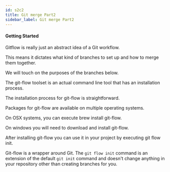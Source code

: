 ```yaml
---
id: s2c2
title: Git merge Part2
sidebar_label: Git merge Part2
---
```


#### Getting Started
Gitflow is really just an abstract idea of a Git workflow.

 This means it dictates what kind of branches to set up and how to merge them together.

 We will touch on the purposes of the branches below.

 The git-flow toolset is an actual command line tool that has an installation process.

 The installation process for git-flow is straightforward.

 Packages for git-flow are available on multiple operating systems.

 On OSX systems, you can execute brew install git-flow.

 On windows you will need to download and install git-flow.

 After installing git-flow you can use it in your project by executing git flow init.

 Git-flow is a wrapper around Git.
 The `git flow init` command is an extension of the default `git init` command and doesn't change anything in your repository other than creating branches for you.
